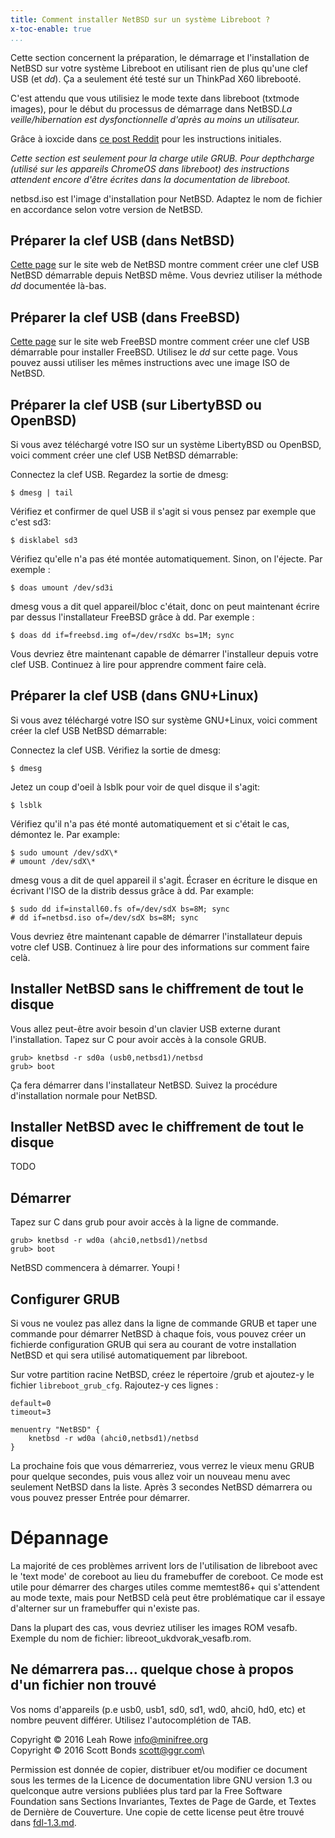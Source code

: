 ```yaml
---
title: Comment installer NetBSD sur un système Libreboot ?
x-toc-enable: true
...
```


Cette section concernent la préparation, le démarrage et l'installation de 
NetBSD sur votre système Libreboot en utilisant rien de plus qu'une clef USB (et *dd*).
Ça a seulement été testé sur un ThinkPad X60 librebooté.

C'est attendu que vous utilisiez le mode texte dans libreboot (txtmode images), pour
le début du processus de démarrage dans NetBSD.*La veille/hibernation est dysfonctionnelle
d'après au moins un utilisateur.*

Grâce à ioxcide dans [ce post Reddit](https://www.reddit.com/r/BSD/comments/53jt70/libreboot_and_bsds/)
pour les instructions initiales.

*Cette section est seulement pour la charge utile GRUB. Pour depthcharge (utilisé sur les appareils
ChromeOS dans libreboot) des instructions attendent encore d'être écrites dans la documentation de libreboot.*

netbsd.iso est l'image d'installation pour NetBSD. Adaptez le nom de fichier
en accordance selon votre version de NetBSD.

Préparer la clef USB (dans NetBSD)
---------------------------------

[Cette page](https://wiki.netbsd.org/tutorials/how_to_install_netbsd_from_an_usb_memory_stick/)
sur le site web de NetBSD montre comment créer une clef USB NetBSD démarrable
depuis NetBSD même. Vous devriez utiliser la méthode *dd* documentée là-bas.

Préparer la clef USB (dans FreeBSD)
----------------------------------
[Cette page](https://www.freebsd.org/doc/handbook/bsdinstall-pre.html) sur le
site web FreeBSD montre comment créer une clef USB démarrable pour installer FreeBSD.
Utilisez le *dd* sur cette page. Vous pouvez aussi utiliser les mêmes instructions avec une
image ISO de NetBSD.

Préparer la clef USB (sur LibertyBSD ou OpenBSD)
------------------------------------------------

Si vous avez téléchargé votre ISO sur un système LibertyBSD ou OpenBSD, voici
comment créer une clef USB NetBSD démarrable:

Connectez la clef USB. Regardez la sortie de dmesg:

    $ dmesg | tail

Vérifiez et confirmer de quel USB il s'agit si vous pensez par exemple que c'est sd3:

    $ disklabel sd3

Vérifiez qu'elle n'a pas été montée automatiquement. Sinon, on l'éjecte. Par exemple :

    $ doas umount /dev/sd3i

dmesg vous a dit quel appareil/bloc c'était, donc on peut maintenant écrire par dessus
l'installateur FreeBSD grâce à dd. Par exemple :

    $ doas dd if=freebsd.img of=/dev/rsdXc bs=1M; sync

Vous devriez être maintenant capable de démarrer l'installeur depuis votre clef USB.
Continuez à lire pour apprendre comment faire celà.

Préparer la clef USB (dans GNU+Linux)
------------------------------------

Si vous avez téléchargé votre ISO sur système GNU+Linux, voici comment créer la clef USB NetBSD démarrable:

Connectez la clef USB. Vérifiez la sortie de dmesg:

    $ dmesg

Jetez un coup d'oeil à lsblk pour voir de quel disque il s'agit:

    $ lsblk

Vérifiez qu'il n'a pas été monté automatiquement et si c'était le cas, démontez le. Par
example:
    
    $ sudo umount /dev/sdX\*
    # umount /dev/sdX\*

dmesg vous a dit de quel appareil il s'agit. Écraser en écriture le disque en écrivant
l'ISO de la distrib dessus grâce à dd. Par example:

    $ sudo dd if=install60.fs of=/dev/sdX bs=8M; sync
    # dd if=netbsd.iso of=/dev/sdX bs=8M; sync

Vous devriez être maintenant capable de démarrer l'installateur depuis votre clef USB.
Continuez à lire pour des informations sur comment faire celà.

Installer NetBSD sans le chiffrement de tout le disque
----------------------------------------------

Vous allez peut-être avoir besoin d'un clavier USB externe durant l'installation.
Tapez sur C pour avoir accès à la console GRUB.

    grub> knetbsd -r sd0a (usb0,netbsd1)/netbsd
    grub> boot

Ça fera démarrer dans l'installateur NetBSD. Suivez la procédure d'installation normale
pour NetBSD.

Installer NetBSD avec le chiffrement de tout le disque
-------------------------------------------

TODO

Démarrer
-------

Tapez sur C dans grub pour avoir accès à la ligne de commande.

    grub> knetbsd -r wd0a (ahci0,netbsd1)/netbsd
    grub> boot

NetBSD commencera à démarrer. Youpi !

Configurer GRUB
----------------

Si vous ne voulez pas allez dans la ligne de commande GRUB et taper
une commande pour démarrer NetBSD à chaque fois, vous pouvez créer un
fichierde configuration GRUB qui sera au courant de votre installation
NetBSD et qui sera utilisé automatiquement par libreboot.

Sur votre partition racine NetBSD, créez le répertoire /grub et ajoutez-y le
fichier `libreboot_grub_cfg`. Rajoutez-y ces lignes :
    
    default=0
    timeout=3

    menuentry "NetBSD" {
        knetbsd -r wd0a (ahci0,netbsd1)/netbsd
    }

La prochaine fois que vous démarreriez, vous verrez le vieux menu GRUB pour quelque 
secondes, puis vous allez voir un nouveau menu avec seulement NetBSD dans la liste. Après
3 secondes NetBSD démarrera ou vous pouvez presser Entrée pour démarrer.

Dépannage
===============

La majorité de ces problèmes arrivent lors de l'utilisation de libreboot avec le 'text mode'
de coreboot au lieu du framebuffer de coreboot. Ce mode est utile pour démarrer des charges
utiles comme memtest86+ qui s'attendent au mode texte, mais pour NetBSD celà peut être 
problématique car il essaye d'alterner sur un framebuffer qui n'existe pas.

Dans la plupart des cas, vous devriez utiliser les images ROM vesafb. Exemple du nom de fichier:
libreoot\_ukdvorak\_vesafb.rom.

Ne démarrera pas... quelque chose à propos d'un fichier non trouvé
---------------------------------------------

Vos noms d'appareils (p.e usb0, usb1, sd0, sd1, wd0, ahci0, hd0, etc) et nombre peuvent
différer. Utilisez l'autocomplétion de TAB.

Copyright © 2016 Leah Rowe <info@minifree.org>\
Copyright © 2016 Scott Bonds <scott@ggr.com>\


Permission est donnée de copier, distribuer et/ou modifier ce document 
sous les termes de la Licence de documentation libre GNU version 1.3 ou 
quelconque autre versions publiées plus tard par la Free Software Foundation 
sans Sections Invariantes,  Textes de Page de Garde, et Textes de Dernière de Couverture.
Une copie de cette license peut être trouvé dans [fdl-1.3.md](fdl-1.3.md).
